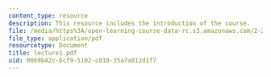 ```yaml
---
content_type: resource
description: This resource includes the introduction of the course.
file: /media/https%3A/open-learning-course-data-rc.s3.amazonaws.com/2-20-marine-hydrodynamics-13-021-spring-2005/0069b42c6cf95102c01035a7a812d1f7_lecture1.pdf
file_type: application/pdf
resourcetype: Document
title: lecture1.pdf
uid: 0069b42c-6cf9-5102-c010-35a7a812d1f7
---
```


